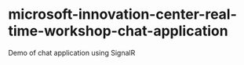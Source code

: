 # microsoft-innovation-center-real-time-workshop-chat-application
Demo of chat application using SignalR

